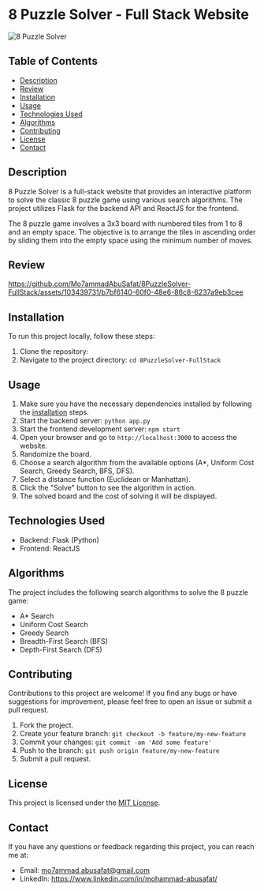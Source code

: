 # 8 Puzzle Solver - Full Stack Website

![8 Puzzle Solver](https://github.com/Mo7ammadAbuSafat/8PuzzleSolver-FullStack/assets/103439731/7887f087-b01d-4bac-b937-d4b1ebf4305d)

## Table of Contents

- [Description](#description)
- [Review](#review)
- [Installation](#installation)
- [Usage](#usage)
- [Technologies Used](#technologies-used)
- [Algorithms](#algorithms)
- [Contributing](#contributing)
- [License](#license)
- [Contact](#contact)

## Description

8 Puzzle Solver is a full-stack website that provides an interactive platform to solve the classic 8 puzzle game using various search algorithms. The project utilizes Flask for the backend API and ReactJS for the frontend.

The 8 puzzle game involves a 3x3 board with numbered tiles from 1 to 8 and an empty space. The objective is to arrange the tiles in ascending order by sliding them into the empty space using the minimum number of moves.

## Review

https://github.com/Mo7ammadAbuSafat/8PuzzleSolver-FullStack/assets/103439731/b7bf6140-60f0-48e6-86c8-6237a9eb3cee

## Installation

To run this project locally, follow these steps:

1. Clone the repository: 
2. Navigate to the project directory: `cd 8PuzzleSolver-FullStack`

<!-- If there are specific backend and frontend installation steps, mention them here -->

## Usage

1. Make sure you have the necessary dependencies installed by following the [installation](#installation) steps.
2. Start the backend server: `python app.py`
3. Start the frontend development server: `npm start`
4. Open your browser and go to `http://localhost:3000` to access the website.
5. Randomize the board.
6. Choose a search algorithm from the available options (A*, Uniform Cost Search, Greedy Search, BFS, DFS).
7. Select a distance function (Euclidean or Manhattan).
8. Click the "Solve" button to see the algorithm in action.
9. The solved board and the cost of solving it will be displayed.

## Technologies Used

- Backend: Flask (Python)
- Frontend: ReactJS

<!-- If there are any other major technologies or libraries used, mention them here -->

## Algorithms

The project includes the following search algorithms to solve the 8 puzzle game:

- A* Search
- Uniform Cost Search
- Greedy Search
- Breadth-First Search (BFS)
- Depth-First Search (DFS)

## Contributing

Contributions to this project are welcome! If you find any bugs or have suggestions for improvement, please feel free to open an issue or submit a pull request.

1. Fork the project.
2. Create your feature branch: `git checkout -b feature/my-new-feature`
3. Commit your changes: `git commit -am 'Add some feature'`
4. Push to the branch: `git push origin feature/my-new-feature`
5. Submit a pull request.


## License

This project is licensed under the [MIT License](LICENSE).


## Contact

If you have any questions or feedback regarding this project, you can reach me at:
- Email: mo7ammad.abusafat@gmail.com
- LinkedIn: https://www.linkedin.com/in/mohammad-abusafat/

<!-- You can include other contact information if you prefer -->
